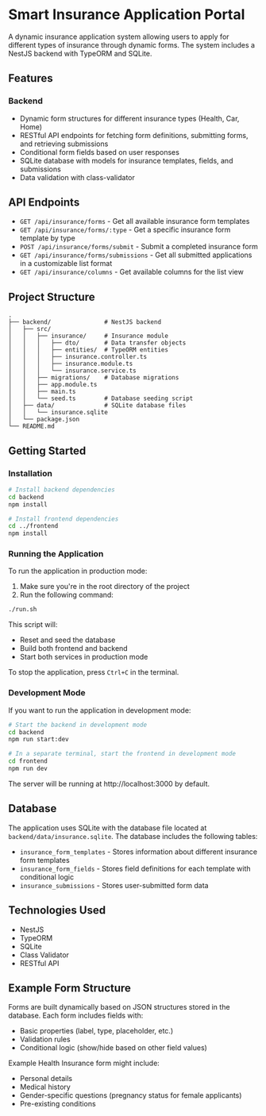 # Smart Insurance Application Portal

A dynamic insurance application system allowing users to apply for different types of insurance through dynamic forms. The system includes a NestJS backend with TypeORM and SQLite.

## Features

### Backend

- Dynamic form structures for different insurance types (Health, Car, Home)
- RESTful API endpoints for fetching form definitions, submitting forms, and retrieving submissions
- Conditional form fields based on user responses
- SQLite database with models for insurance templates, fields, and submissions
- Data validation with class-validator

## API Endpoints

- `GET /api/insurance/forms` - Get all available insurance form templates
- `GET /api/insurance/forms/:type` - Get a specific insurance form template by type
- `POST /api/insurance/forms/submit` - Submit a completed insurance form
- `GET /api/insurance/forms/submissions` - Get all submitted applications in a customizable list format
- `GET /api/insurance/columns` - Get available columns for the list view

## Project Structure

```
.
├── backend/               # NestJS backend
│   ├── src/
│   │   ├── insurance/     # Insurance module
│   │   │   ├── dto/       # Data transfer objects
│   │   │   ├── entities/  # TypeORM entities
│   │   │   ├── insurance.controller.ts
│   │   │   ├── insurance.module.ts
│   │   │   └── insurance.service.ts
│   │   ├── migrations/    # Database migrations
│   │   ├── app.module.ts
│   │   ├── main.ts
│   │   └── seed.ts        # Database seeding script
│   ├── data/              # SQLite database files
│   │   └── insurance.sqlite
│   └── package.json
└── README.md
```

## Getting Started

### Installation

```bash
# Install backend dependencies
cd backend
npm install

# Install frontend dependencies
cd ../frontend
npm install
```

### Running the Application

To run the application in production mode:

1. Make sure you're in the root directory of the project
2. Run the following command:

```bash
./run.sh
```

This script will:

- Reset and seed the database
- Build both frontend and backend
- Start both services in production mode

To stop the application, press `Ctrl+C` in the terminal.

### Development Mode

If you want to run the application in development mode:

```bash
# Start the backend in development mode
cd backend
npm run start:dev

# In a separate terminal, start the frontend in development mode
cd frontend
npm run dev
```

The server will be running at http://localhost:3000 by default.

## Database

The application uses SQLite with the database file located at `backend/data/insurance.sqlite`. The database includes the following tables:

- `insurance_form_templates` - Stores information about different insurance form templates
- `insurance_form_fields` - Stores field definitions for each template with conditional logic
- `insurance_submissions` - Stores user-submitted form data

## Technologies Used

- NestJS
- TypeORM
- SQLite
- Class Validator
- RESTful API

## Example Form Structure

Forms are built dynamically based on JSON structures stored in the database. Each form includes fields with:

- Basic properties (label, type, placeholder, etc.)
- Validation rules
- Conditional logic (show/hide based on other field values)

Example Health Insurance form might include:

- Personal details
- Medical history
- Gender-specific questions (pregnancy status for female applicants)
- Pre-existing conditions
